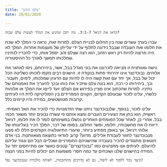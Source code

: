 ```yaml
---
title: 'צלם הזהב'
date: 19/01/2020

---
```


`קראו את דניאל 3:1-7. מה יתכן שהניע את המלך לעשות צלם שכזה?`

עברו בערך עשרים שנה בין החלום לבניית הצלם. למרות זאת, נראה כי המלך לא שכח את חלומו ואת העובדה שבבל נידונה לחלוף על ידי עלייתן של מעצמות אחרות. המלך לא היה מרוצה להיות רק ראש הזהב, הוא רצה שצלם זהב יסמל אותו, כדי להכריז לנתיניו שמלכותו תמשך לאורך כל ההיסטוריה.

גישה גאוותנית זו מביאה לזכרוננו את בוני מגדל בבל, אשר, ביהירותם, ניסו לאתגר את אלוהים. נבוכדנצר אינו יהירותי פחות בנקודה זו.  הישגים רבים נזקפו לזכותו כשליטה הכל יכול של בבל, אך יחד עם זאת קשה היה לו לחיות עם הרעיון שמלכותו, לימים, תעבור. וכך, ביהירותו כי רבה, הוא בונה צלם שיזכיר את כוחו ובכך להעריך את נאמנותם של נתיניו. למרות שהכתוב אינו מציין בפירוש אם הצלם יועד לייצג את המלך או אלוהות כלשהי, עלינו לזכור שבעולם הקדום, הקווים המפרידים בין הפוליטיקה לדת היו לעיתים קרובות מטושטשים, במידה והיו קיימים כלל.

עלינו לזכור, בנוסף, שלנבוכדנצר ניתנו שתי הזדמנויות כדי להכיר את האל האמיתי. ראשית, הוא בחן את הצעירים העברים ומצא אותם פי עשרה  נבונים יותר משאר חכמי בבל. אחרי כן, לאחר שכל המומחים האחרים נכשלו במשימתם לומר לו את חלומו, דניאל דיווח לו את מחשבותיו, חלומו, ופשר החלום. בסופו של דבר, המלך הכיר בעליונותו של אלוהי דניאל. אך באופן מפתיע ביותר, שיעורי התיאולוגיה הקודמים הללו לא מנעו מנבוכדנצר לחזור לעבודת אלילים. מדוע? קרוב לוודאי כתוצאה מגאוותנות. בני אדם חוטאים מתנגדים להכיר בעובדה שהישגיהם החומרניים ושכליים הבל הם ונגזר עליהם להיעלם. לעיתים אנו מתנהגים כמו "נבוכדנצרים" קטנים כאשר אנו מתייחסים יתר על המידה בהישגים שלנו ושוכחים עד כמה חסרי משמעות הם יכולים להיות בפני הנצח. 

`כיצד נוכל ללמוד לא ליפול, גם לא בדרכים מתוחכמות, לאותה מלכודת שנבוכדנצר נפל?`